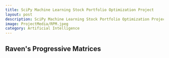 ```yaml
---
title: SciPy Machine Learning Stock Portfolio Optimization Project
layout: post
description: SciPy Machine Learning Stock Portfolio Optimization Project
image: ProjectMedia/RPM.jpeg
category: Artificial Intelligence
---
```


## Raven's Progressive Matrices
